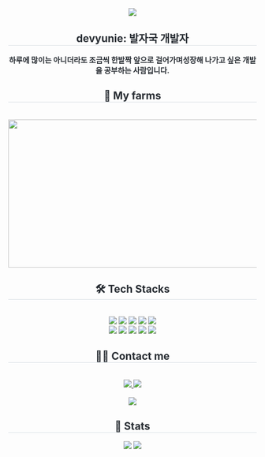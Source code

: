 <div align= "center">
    <img src="https://capsule-render.vercel.app/api?type=waving&color=gradient&height=120&text=DEV-Yunie&animation=twinkling&fontColor=000000&fontSize=60" />
    </div>
    <div align= "center"> 
    <h2 style="border-bottom: 1px solid #d8dee4; color: #282d33;"> devyunie: 발자국 개발자 </h2>  
    <div style="font-weight: 700; font-size: 15px; text-align: center; color: #282d33;"> 하루에 많이는 아니더라도 조금씩 한발짝 앞으로 걸어가며</li>성장해 나가고 싶은 개발을 공부하는 사람입니다. </div> 
    </div>
    <div aligin="center">
    <h2 align="center" style="border-bottom: 1px solid #d8dee4; color: #282d33;"> 🐾 My farms </h2> <br> 
    <div>
      <a>
      <img
      src="https://render.gitanimals.org/farms/devyunie"
      width="1280"
      height="300"
        />
      </a>
    </div>
    </div> 
    <div align= "center">
    <h2 style="border-bottom: 1px solid #d8dee4; color: #282d33;"> 🛠️ Tech Stacks </h2> <br> 
    <div style="margin: 0 auto; text-align: center;" align= "center"> <img src="https://img.shields.io/badge/Linux-FCC624?style=flat-square&logo=Linux&logoColor=white">
          <img src="https://img.shields.io/badge/MySQL-4479A1?style=flat-square&logo=MySQL&logoColor=white">
          <img src="https://img.shields.io/badge/React-61DAFB?style=flat-square&logo=React&logoColor=white">
          <img src="https://img.shields.io/badge/Spring Boot-6DB33F?style=flat-square&logo=Spring Boot&logoColor=white">
          <img src="https://img.shields.io/badge/Slack-4A154B?style=flat-square&logo=Slack&logoColor=white">
          <br/><img src="https://img.shields.io/badge/Python-3776AB?style=flat-square&logo=Python&logoColor=white">
          <img src="https://img.shields.io/badge/Notion-000000?style=flat-square&logo=Notion&logoColor=white">
          <img src="https://img.shields.io/badge/HTML5-E34F26?style=flat-square&logo=HTML5&logoColor=white">
          <img src="https://img.shields.io/badge/C-A8B9CC?style=flat-square&logo=C&logoColor=white">
          <img src="https://img.shields.io/badge/Elasticsearch-005571?style=flat-square&logo=Elasticsearch&logoColor=white">
          <br/></div>
    </div>
    <div align= "center">
    <h2 style="border-bottom: 1px solid #d8dee4; color: #282d33;"> 🧑‍💻 Contact me </h2> <br> 
    <div align= "center"> <a href=https://velog.io/@devyunie/posts> <img src="https://img.shields.io/badge/Velog-20C997?style=flat-square&logo=Velog&logoColor=white&link=https://velog.io/@devyunie/posts"> </a>
         <a href=mailto:myha00122@gmail.com> <img src="https://img.shields.io/badge/Gmail-EA4335?style=flat-square&logo=Gmail&logoColor=white&link=mailto:myha00122@gmail.com"> </a>
          </div>  <br> 
    <div align= "center"> <a href="https://hits.seeyoufarm.com"> <img src="https://hits.seeyoufarm.com/api/count/incr/badge.svg?url=https%3A%2F%2Fgithub.com%2Fdevyunie%2F&count_bg=%23000000&title_bg=%23000000&icon=github.svg&icon_color=%23FFFFFF&title=GitHub&edge_flat=false"/></a>
       </div> 
    </div>
    <div align= "center"> 
    <h2 style="border-bottom: 1px solid #d8dee4; color: #282d33;"> 🏅 Stats </h2> <div align= "center"> <img src="https://github-readme-stats.vercel.app/api?username=devyunie&bg_color=60,fff2d5,ff8c82&title_color=000000&text_color=000000"
         /> <img src="https://github-readme-stats.vercel.app/api/top-langs/?username=devyunie&layout=compact&bg_color=60,fff2d5,ff8c82&title_color=000000&text_color=000000"
           /> </div> 
    </div>
    
 
